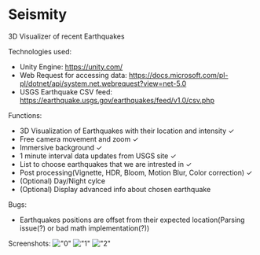 # Seismity
3D Visualizer of recent Earthquakes

Technologies used:
  - Unity Engine: https://unity.com/
  - Web Request for accessing data: https://docs.microsoft.com/pl-pl/dotnet/api/system.net.webrequest?view=net-5.0
  - USGS Earthquake CSV feed: https://earthquake.usgs.gov/earthquakes/feed/v1.0/csv.php

Functions:
  - 3D Visualization of Earthquakes with their location and intensity ✓
  - Free camera movement and zoom ✓
  - Immersive background ✓
  - 1 minute interval data updates from USGS site ✓
  - List to choose earthquakes that we are intrested in ✓
  - Post processing(Vignette, HDR, Bloom, Motion Blur, Color correction) ✓
  - (Optional) Day/Night cylce
  - (Optional) Display advanced info about chosen earthquake

Bugs:
  - Earthquakes positions are offset from their expected location(Parsing issue(?) or bad math implementation(?))

Screenshots:
!["0"](/Assets/Screenshots/0.png?raw=true)
!["1"](/Assets/Screenshots/1.png?raw=true)
!["2"](/Assets/Screenshots/1.png?raw=true)
